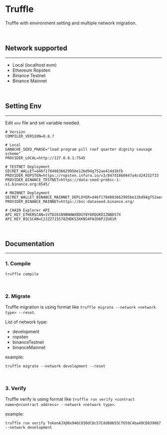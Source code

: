 # Truffle
Truffle with environment setting and multiple network migration.

<br />

## Network supported
<hr>

- Local (localhost evm)
- Ethereum Ropsten
- Binance Testnet
- Binance Mainnet

<br />

## Setting Env
<hr>

Edit `env` file and set variable needed.
```
# Version
COMPILER_VERSION=0.8.7

# Local
GANACHE_SEED_PHASE="load program pill roof quarter dignity sausage scheme"
PROVIDER_LOCAL=http://127.0.0.1:7545

# TESTNET Deployment
SECRET_WALLET=d46f1784083662995be12bd94g752ae414d3bfb
PROVIDER_ROPSTEN=https://ropsten.infura.io/v3/847d1860447a4cd24252f33
PROVIDER_BINANCE_TESTNET=https://data-seed-prebsc-1-s1.binance.org:8545/

# MAINNET Deployment
SECRET_WALLET_BINANCE_MAINNET_DEPLOYER=d46f1784083662995be12bd94g752ae414d3bfb
PROVIDER_BINANCE_MAINNET=https://bsc-dataseed.binance.org/

# CHAIN Explorer API
API_KEY_ETHERSCAN=1VTD261N9BNHWX8DGY8Y6RQGRDIZNBD57X
API_KEY_BSCSCAN=C2JZZ715578ZHDKS3XKNS4FWJD6PJZU81R
```

<br />

## Documentation
<hr>

### 1. Compile
```
truffle compile
```

<br />

### 2. Migrate
Truffle migration is using format like `truffle migrate --network <network type> --reset`.

List of network type:
- development
- ropsten
- binanceTestnet
- binanceMainnet

example:
```
truffle migrate --network development --reset
```

<br />

### 3. Verify
Truffle verify is using format like `truffle run verify <contract name>@<contract address> --network <network type>`.

example:
```
truffle run verify TokenAJX@0x946C030dC0c57Cdd88655Cf659C4ba49CD839887 --network development
```

<br />


